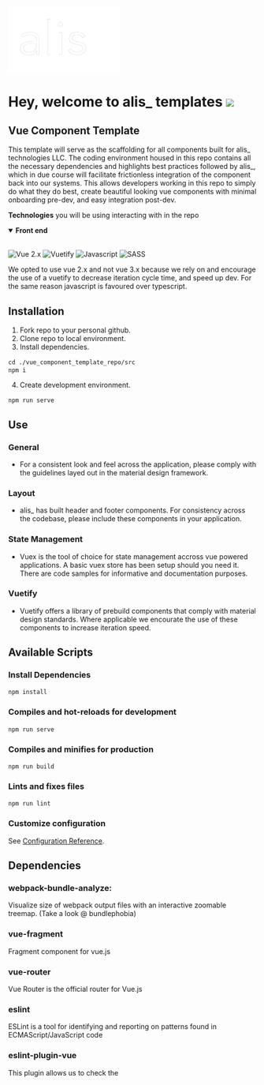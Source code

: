 <img width="45%" src="./src/assets/logo.gif" alt="alis_ investments" />

# Hey, welcome to alis_ templates  <img width="24px" src="https://media.tenor.com/images/f580b40a349dcb2d7cb93573e2329061/tenor.gif">

## Vue Component Template
This template will serve as the scaffolding for all components built for alis_ technologies LLC. The coding environment housed in this repo contains all the necessary dependencies and highlights best practices followed by alis_,  which in due course will facilitate frictionless integration of the component back into our systems. This allows developers working in this repo to simply do what they do best, create beautiful looking vue components with minimal onboarding pre-dev, and easy integration post-dev. 

**Technologies** you will be using interacting with in the repo
<details open>
  <summary><b>Front end</b></summary>
  <br>
  <p>
    <img width ='32px' title="Vue 2.x" src ='https://upload.wikimedia.org/wikipedia/commons/9/95/Vue.js_Logo_2.svg'>
    <img width ='32px' title="Vuetify" src ='https://raw.githubusercontent.com/rahulbanerjee26/githubAboutMeGenerator/main/icons/vuetify.svg'>
    <img width ='32px' title="Javascript" src ='https://raw.githubusercontent.com/rahulbanerjee26/githubAboutMeGenerator/main/icons/javascript.svg'>
    <img width ='32px' title="SASS" src ='https://raw.githubusercontent.com/rahulbanerjee26/githubAboutMeGenerator/main/icons/sass.svg'>
  </p>
</details>

We opted to use vue 2.x and not vue 3.x because we rely on and encourage the use of a vuetify to decrease iteration cycle time, and speed up dev. For the same reason javascript is favoured over typescript. 

## Installation
1. Fork repo to your personal github.
2. Clone repo to local environment.
3. Install dependencies. 

```
cd ./vue_component_template_repo/src
npm i
```

4. Create development environment.
```
npm run serve 
```

## Use 
### General
* For a consistent look and feel across the application, please comply with the guidelines layed out in the material design framework. 
### Layout
* alis_ has built header and footer components. For consistency across the codebase, please include these components in your application. 
### State Management
* Vuex is the tool of choice for state management accross vue powered applications. A basic vuex store has been setup should you need it. There are code samples for informative and documentation purposes. 
### Vuetify 
* Vuetify offers a library of prebuild components that comply with material design standards. Where applicable we encourate the use of these components to increase iteration speed. 



## Available Scripts
### Install Dependencies
```
npm install
```
### Compiles and hot-reloads for development
```
npm run serve
```

### Compiles and minifies for production
```
npm run build
```

### Lints and fixes files
```
npm run lint
```

### Customize configuration
See [Configuration Reference](https://cli.vuejs.org/config/).

## Dependencies
### webpack-bundle-analyze:
Visualize size of webpack output files with an interactive zoomable treemap.
(Take a look @ bundlephobia)

### vue-fragment
Fragment component for vue.js

### vue-router
Vue Router is the official router for Vue.js

### eslint
ESLint is a tool for identifying and reporting on patterns found in ECMAScript/JavaScript code

### eslint-plugin-vue
This plugin allows us to check the <template> and <script> of .vue files with ESLint, as well as Vue code in .js files.

### vuetify loader
The vuetify-loader alleviates this pain by automatically importing all the Vuetify components you use, where you use them. This will also make code-splitting more effective, as webpack will only load the components required for that chunk to be displayed.

### sass-loader
Loads a SASS/SCSS file and compiles it to CSS.

### node-sass
Node-sass is a library that provides binding for Node.js to LibSass, the C version of the popular stylesheet preprocessor, Sass.

